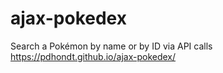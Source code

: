 # ajax-pokedex
Search a Pokémon by name or by ID via API calls
https://pdhondt.github.io/ajax-pokedex/
